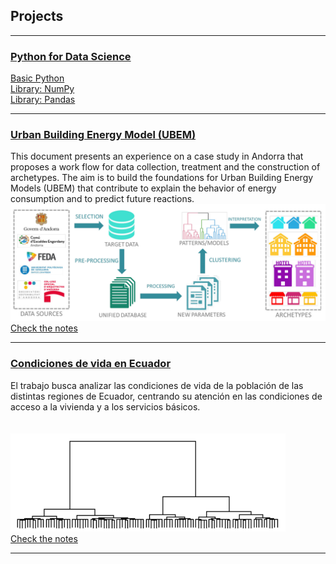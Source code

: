 ## Projects

---

### [Python for Data Science](./python/mainpython.md)

[Basic Python](./projects/python/mainpython.md)
<br>
[Library: NumPy](./projects/python/numpy/mainnumpy.md)
<br>
[Library: Pandas](./projects/python/numpy/mainpandas.md)

---
### [Urban Building Energy Model (UBEM)](./projects/UBEM/mainUBEM.md)
This document presents an experience on a case study in Andorra that proposes a work flow for data collection, treatment and the construction of archetypes. The aim is to build the foundations for Urban Building Energy Models (UBEM) that contribute to explain the behavior of energy consumption and to predict future reactions.
<br>
![UBEM](.\projects\UBEM\workflow.png)
<br>
[Check the notes](./projects/UBEM/mainUBEM.md)

---
### [Condiciones de vida en Ecuador](./projects/Ecuador/mainEcuador.md)
El trabajo busca analizar las condiciones de vida de la población de las distintas regiones de Ecuador, centrando su atención en las condiciones de acceso a la vivienda y a los servicios básicos.
<br>
<br><br>
![dendogram](.\projects\Ecuador\dendogram.png)
<br>
[Check the notes](./projects/Ecuador/mainEcuador.md)

---






